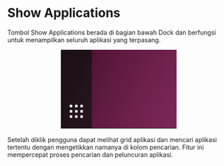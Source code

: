 # Show Applications

Tombol Show Applications berada di bagian bawah Dock dan berfungsi untuk menampilkan seluruh aplikasi yang terpasang. 


<center> 

   ![Desktop](img/tombol_show_app.png)
</center>

Setelah diklik pengguna dapat melihat grid aplikasi dan mencari aplikasi tertentu dengan mengetikkan namanya di kolom pencarian. Fitur ini mempercepat proses pencarian dan peluncuran aplikasi.

